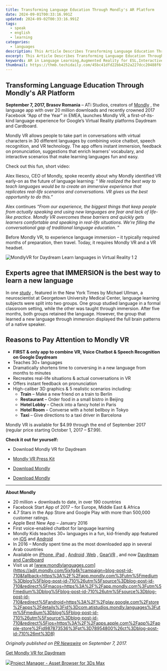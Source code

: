 ```yaml
---
title: Transforming Language Education Through Mondly's AR Platform
date: 2024-09-01T00:33:16.991Z
updated: 2024-09-02T00:33:16.991Z
tags:
  - speak
  - english
  - learning
categories:
  - languages
description: This Article Describes Transforming Language Education Through Mondly's AR Platform
excerpt: This Article Describes Transforming Language Education Through Mondly's AR Platform
keywords: AR in Language Learning,Augmented Reality for ESL,Interactive Language Education,Mondly AR Platform,Language Learning Applications,Augmented Reality Edutainment,Multilingual Learning Experience
thumbnail: https://thmb.techidaily.com/45bc41dfd22bb4252a227dcc20488f6faf42f4a30eaffbfeaeadce5abdbcdc1d.png
---
```


## Transforming Language Education Through Mondly's AR Platform

**September 7, 2017, Brasov Romania** –  ATi Studios, creators of [Mondly](https://adjt.mondly.com/5ixfg4k?campaign=blog-post-id-710&fallback=https%3A%2F%2Fapp.mondly.com%3Futm%5Fmedium%3Dblog%5Fblog-post-id-710%26utm%5Fsource%3Dblog-post-id-710&redirect%5Fmacos=https%3A%2F%2Fapp.mondly.com%3Futm%5Fmedium%3Dblog%5Fblog-post-id-710%26utm%5Fsource%3Dblog-post-id-710&redirect%5Fandroid=https%3A%2F%2Fplay.google.com%2Fstore%2Fapps%2Fdetails%3Fid%3Dcom.atistudios.mondly.languages%3Futm%5Fmedium%3Dblog%5Fblog-post-id-710%26utm%5Fsource%3Dblog-post-id-710&redirect%5Fios=https%3A%2F%2Fapps.apple.com%2Fapp%2Fapple-store%2Fid987873536%3Fpt%3D78954800%26ct%3Dblog-post-id-710%26mt%3D8) , the language app with over 20 million downloads and recently crowned 2017 Facebook “App of the Year” in EMEA, launches Mondly VR, a first-of-its-kind language experience for Google’s Virtual Reality platforms Daydream and Cardboard.

 Mondly VR allows people to take part in conversations with virtual characters in 30 different languages by combining voice chatbot, speech recognition, and VR technology. The app offers instant immersion, feedback on pronunciation, suggestions that enrich learners’ vocabulary, and interactive scenarios that make learning languages fun and easy.

Check out this fun, short video:

 Alex Iliescu, CEO of Mondly, spoke recently about why Mondly identified VR early-on as the future of language learning: “   _We realized the best way to teach languages would be to create an immersive experience that replicates real-life scenarios and conversations. VR gives us the best opportunity to do this.”_

Alex continues   _“From our experience, the biggest things that keep people from actually speaking and using new languages are fear and lack of life-like practice. Mondly VR overcomes these barriers and quickly gets learners comfortable and speaking in real-life situations. We’re filling the conversational gap of traditional language education._ ”

 Before Mondly VR, to experience language immersion – it typically required months of preparation, then travel. Today, it requires Mondly VR and a VR headset.

![MondlyVR for Daydream Learn languages in Virtual Reality 1 2](https://edge.mondly.com/blog/wp-content/uploads/2017/10/MondlyVR-for-Daydream-Learn-languages-in-Virtual-Reality-1_2.gif "Mondly Launches The First Vr Language App With Speech Recognition On Daydream 2")

## Experts agree that IMMERSION is the best way to learn a new language

In one [study](http://www.nytimes.com/2012/04/03/science/how-immersion-helps-to-learn-a-new-language.html?mcubz=1)  , featured in the New York Times by Michael Ullman, a neuroscientist at Georgetown University Medical Center, language learning subjects were split into two groups. One group studied language in a formal classroom setting, while the other was taught through immersion. After five months, both groups retained the language. However, the group that learned a new language through immersion displayed the full brain patterns of a native speaker.

## Reasons to Pay Attention to Mondly VR

* **FIRST & only app to combine VR, Voice Chatbot & Speech Recognition on Google Daydream**
* Teaches 30+ languages
* Dramatically shortens time to conversing in a new language from months to minutes
* Recreates real-life situations & actual conversations in VR
* Offers instant feedback on pronunciation
* High-caliber 3D graphics & 5 realistic scenarios including:  
  * **Train**  – Make a new friend on a train to Berlin  
  * **Restaurant**  – Order food in a small bistro in Beijing  
  * **Hotel Lobby**  – Check into a fancy hotel in Paris  
  * **Hotel Room**  – Converse with a hotel bellboy in Tokyo  
  * **Taxi**  – Give directions to a taxi driver in Barcelona

 Mondly VR is available for $4.99 through the end of September 2017 (regular price starting October 1, 2017 – $7.99).

**Check it out for yourself:**

* Download Mondly VR for Daydream
* [Mondly VR Press Kit](https://www.dropbox.com/sh/vo4j5214zvwdxy5/AAC20VxIgpuiEe7ED2%5F37VNEa?dl=0)

* [Download Mondly](https://www.facebook.com/sharer/sharer.php?u=https%3A%2F%2Fwww.mondly.com%2Fblog%2Fmeet-first-vr-language-learning-app-daydream%2F&t=Mondly+Launches+the+First+VR+Language+App+with+Speech+Recognition+on+Daydream "Share on Facebook")
* [Download Mondly](https://shop.mondly.com/affiliate.php?ACCOUNT=ATISTUDI&AFFILIATE=108875&PATH=https://www.mondly.com?AFFILIATE=108875)

---

**About Mondly**

* 20 million + downloads to date, in over 190 countries
* Facebook Start App of 2017 – for Europe, Middle East & Africa
* 4.7 Stars in the App Store and Google Play with more than 500,000 customer ratings.
* Apple Best New App – January 2016
* First voice-enabled chatbot for language learning
* Mondly Kids teaches 30+ languages in a fun, kid-friendly app featured on [iOS](https://itunes.apple.com/us/app/id1204344868?mt=8)  and [Android](https://apps.apple.com/us/app/kids-learn-languages-by-mondly/id1204344868)
* In 2016 – Mondly spent time as the most downloaded app in several Arab countries
* Available on [iPhone, iPad](https://adjt.mondly.com/5ixfg4k?campaign=blog-post-id-710&fallback=https%3A%2F%2Fapp.mondly.com%3Futm%5Fmedium%3Dblog%5Fblog-post-id-710%26utm%5Fsource%3Dblog-post-id-710&redirect%5Fmacos=https%3A%2F%2Fapp.mondly.com%3Futm%5Fmedium%3Dblog%5Fblog-post-id-710%26utm%5Fsource%3Dblog-post-id-710&redirect%5Fandroid=https%3A%2F%2Fplay.google.com%2Fstore%2Fapps%2Fdetails%3Fid%3Dcom.atistudios.mondly.languages%3Futm%5Fmedium%3Dblog%5Fblog-post-id-710%26utm%5Fsource%3Dblog-post-id-710&redirect%5Fios=https%3A%2F%2Fapps.apple.com%2Fapp%2Fapple-store%2Fid987873536%3Fpt%3D78954800%26ct%3Dblog-post-id-710%26mt%3D8) , [Android](https://adjt.mondly.com/5ixfg4k?campaign=blog-post-id-710&fallback=https%3A%2F%2Fapp.mondly.com%3Futm%5Fmedium%3Dblog%5Fblog-post-id-710%26utm%5Fsource%3Dblog-post-id-710&redirect%5Fmacos=https%3A%2F%2Fapp.mondly.com%3Futm%5Fmedium%3Dblog%5Fblog-post-id-710%26utm%5Fsource%3Dblog-post-id-710&redirect%5Fandroid=https%3A%2F%2Fplay.google.com%2Fstore%2Fapps%2Fdetails%3Fid%3Dcom.atistudios.mondly.languages%3Futm%5Fmedium%3Dblog%5Fblog-post-id-710%26utm%5Fsource%3Dblog-post-id-710&redirect%5Fios=https%3A%2F%2Fapps.apple.com%2Fapp%2Fapple-store%2Fid987873536%3Fpt%3D78954800%26ct%3Dblog-post-id-710%26mt%3D8)  ,[Web](https://adjt.mondly.com/5ixfg4k?campaign=blog-post-id-710&fallback=https%3A%2F%2Fapp.mondly.com%3Futm%5Fmedium%3Dblog%5Fblog-post-id-710%26utm%5Fsource%3Dblog-post-id-710&redirect%5Fmacos=https%3A%2F%2Fapp.mondly.com%3Futm%5Fmedium%3Dblog%5Fblog-post-id-710%26utm%5Fsource%3Dblog-post-id-710&redirect%5Fandroid=https%3A%2F%2Fplay.google.com%2Fstore%2Fapps%2Fdetails%3Fid%3Dcom.atistudios.mondly.languages%3Futm%5Fmedium%3Dblog%5Fblog-post-id-710%26utm%5Fsource%3Dblog-post-id-710&redirect%5Fios=https%3A%2F%2Fapps.apple.com%2Fapp%2Fapple-store%2Fid987873536%3Fpt%3D78954800%26ct%3Dblog-post-id-710%26mt%3D8) , [GearVR](https://www.oculus.com/experiences/gear-vr/1272636489423125/)  , and now [Daydream and Cardboard](https://www.oculus.com/experiences/quest/4214902388537196/?utm%5Fsource=mondly&utm%5Fcampaign=blog&utm%5Fchannel=direct)
* Visit us at [www.mondlylanguages.com](https://adjt.mondly.com/5ixfg4k?campaign=blog-post-id-710&fallback=https%3A%2F%2Fapp.mondly.com%3Futm%5Fmedium%3Dblog%5Fblog-post-id-710%26utm%5Fsource%3Dblog-post-id-710&redirect%5Fmacos=https%3A%2F%2Fapp.mondly.com%3Futm%5Fmedium%3Dblog%5Fblog-post-id-710%26utm%5Fsource%3Dblog-post-id-710&redirect%5Fandroid=https%3A%2F%2Fplay.google.com%2Fstore%2Fapps%2Fdetails%3Fid%3Dcom.atistudios.mondly.languages%3Futm%5Fmedium%3Dblog%5Fblog-post-id-710%26utm%5Fsource%3Dblog-post-id-710&redirect%5Fios=https%3A%2F%2Fapps.apple.com%2Fapp%2Fapple-store%2Fid987873536%3Fpt%3D78954800%26ct%3Dblog-post-id-710%26mt%3D8)

 _Originally published on [PR Newswire](https://www.prnewswire.com/news-releases/mondly-launches-the-first-vr-language-app-with-speech-recognition-for-daydream-300515709.html) on September 7, 2017._

[Get Mondly VR for Daydream](https://www.oculus.com/experiences/quest/4214902388537196/?utm%5Fsource=mondly&utm%5Fcampaign=blog&utm%5Fchannel=direct "Get Mondly VR for Daydream")

<ins class="adsbygoogle"
     style="display:block"
     data-ad-format="autorelaxed"
     data-ad-client="ca-pub-7571918770474297"
     data-ad-slot="1223367746"></ins>



<ins class="adsbygoogle"
     style="display:block"
     data-ad-client="ca-pub-7571918770474297"
     data-ad-slot="8358498916"
     data-ad-format="auto"
     data-full-width-responsive="true"></ins>



<!-- affiliate ads begin -->
<a href="https://secure.2checkout.com/order/checkout.php?PRODS=4709458&QTY=1&AFFILIATE=108875&CART=1"><img src="https://3d-kstudio.com/wp-content/uploads/2014/02/Project-Manager-3D-Models-4-800x800.jpg" border="0">Project Manager - Asset Browser for 3Ds Max</a>
<!-- affiliate ads end -->